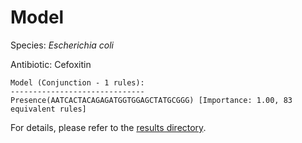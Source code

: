 
# Model

Species: *Escherichia coli*

Antibiotic: Cefoxitin

```
Model (Conjunction - 1 rules):
------------------------------
Presence(AATCACTACAGAGATGGTGGAGCTATGCGGG) [Importance: 1.00, 83 equivalent rules]

```

For details, please refer to the [results directory](../../../../../results/scm_b/escherichia%20coli/cefoxitin/repeat_5/).

